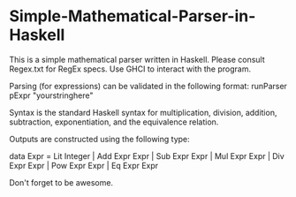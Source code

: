 # Simple-Mathematical-Parser-in-Haskell
This is a simple mathematical parser written in Haskell. Please consult Regex.txt for RegEx specs. Use GHCI to interact with the program.

Parsing (for expressions) can be validated in the following format: runParser pExpr "yourstringhere"
  
Syntax is the standard Haskell syntax for multiplication, division, addition, subtraction, exponentiation, and the equivalence relation.

Outputs are constructed using the following type:

data Expr = Lit Integer
          | Add Expr Expr
          | Sub Expr Expr
          | Mul Expr Expr
          | Div Expr Expr
          | Pow Expr Expr
          | Eq Expr Expr

Don't forget to be awesome.

